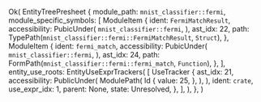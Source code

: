 Ok(
    EntityTreePresheet {
        module_path: `mnist_classifier::fermi`,
        module_specific_symbols: [
            ModuleItem {
                ident: `FermiMatchResult`,
                accessibility: PubicUnder(
                    `mnist_classifier::fermi`,
                ),
                ast_idx: 22,
                path: TypePath(`mnist_classifier::fermi::FermiMatchResult`, `Struct`),
            },
            ModuleItem {
                ident: `fermi_match`,
                accessibility: PubicUnder(
                    `mnist_classifier::fermi`,
                ),
                ast_idx: 24,
                path: FormPath(`mnist_classifier::fermi::fermi_match`, `Function`),
            },
        ],
        entity_use_roots: EntityUseExprTrackers(
            [
                UseTracker {
                    ast_idx: 21,
                    accessibility: PublicUnder(
                        ModulePath(
                            Id {
                                value: 25,
                            },
                        ),
                    ),
                    ident: `crate`,
                    use_expr_idx: 1,
                    parent: None,
                    state: Unresolved,
                },
            ],
        ),
    },
)
